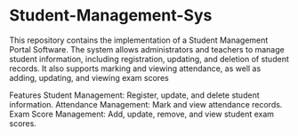 # Student-Management-Sys
This repository contains the implementation of a Student Management Portal Software. The system allows administrators and teachers to manage student information, including registration, updating, and deletion of student records. It also supports marking and viewing attendance, as well as adding, updating, and viewing exam scores

Features
Student Management: Register, update, and delete student information.
Attendance Management: Mark and view attendance records.
Exam Score Management: Add, update, remove, and view student exam scores.
